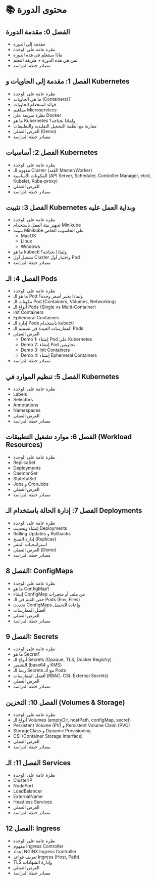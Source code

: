 
# 📚 محتوى الدورة

## الفصل 0: مقدمة الدورة
- مقدمة إلى الدورة  
- نظرة عامة على الوحدة  
- ماذا ستتعلم في هذه الدورة  
- لمن هي هذه الدورة + طريقة التعلم  
- مصادر خطة الدراسة  



## الفصل 1: مقدمة إلى الحاويات و Kubernetes
- نظرة عامة على الوحدة  
- ما هي الحاويات (Containers)؟  
- فوائد استخدام الحاويات  
- مفاهيم Microservices  
- نظرة سريعة على Docker  
- ما هو Kubernetes ولماذا نحتاجه؟  
- مقارنة مع أنظمة التشغيل التقليدية والتطبيقات  
- العرض العملي (Demo)  
- مصادر خطة الدراسة  



## الفصل 2: أساسيات Kubernetes
- نظرة عامة على الوحدة  
- مفهوم الـ Cluster (العُقد Master/Worker)  
- المكونات الأساسية (API Server, Scheduler, Controller Manager, etcd, Kubelet, Kube-proxy)  
- العرض العملي  
- مصادر خطة الدراسة  



## الفصل 3: تثبيت Kubernetes وبداية العمل عليه
- نظرة عامة على الوحدة  
- تجهيز بيئة العمل باستخدام Minikube  
- تثبيت Minikube على الحاسوب الخاص  
  - MacOS  
  - Linux  
  - Windows  
- ما هو kubectl ولماذا نحتاجه؟  
- تشغيل أول Cluster واختبار أول Pod  
- مصادر خطة الدراسة  



## الفصل 4: الـ Pods
- نظرة عامة على الوحدة  
- ما هو الـ Pod ولماذا يعتبر أصغر وحدة؟  
- مكونات الـ Pod (Containers, Volumes, Networking)  
- أنواع الـ Pods (Single vs Multi-Container)  
- Init Containers  
- Ephemeral Containers  
- إدارة الـ Pods باستخدام kubectl  
- الممارسات الجيدة في تصميم الـ Pods  
- العرض العملي  
  - Demo 1: إنشاء Pod على Kubernetes  
  - Demo 2: إنشاء Pod بحاويتين  
  - Demo 3: Init Containers  
  - Demo 4: إنشاء Ephemeral Containers  
- مصادر خطة الدراسة  



## الفصل 5: تنظيم الموارد في Kubernetes
- نظرة عامة على الوحدة  
- Labels  
- Selectors  
- Annotations  
- Namespaces  
- العرض العملي  
- مصادر خطة الدراسة  



## الفصل 6: موارد تشغيل التطبيقات (Workload Resources)
- نظرة عامة على الوحدة  
- ReplicaSet  
- Deployments  
- DaemonSet  
- StatefulSet  
- Jobs و CronJobs  
- العرض العملي  
- مصادر خطة الدراسة  



## الفصل 7: إدارة الحالة باستخدام الـ Deployments
- نظرة عامة على الوحدة  
- إنشاء وتحديث Deployments  
- Rolling Updates و Rollbacks  
- إدارة النسخ (Replicas)  
- استراتيجيات النشر  
- العرض العملي (Demo)  
- مصادر خطة الدراسة  



## الفصل 8: ConfigMaps
- نظرة عامة على الوحدة  
- ما هو ConfigMap؟  
- إنشاء ConfigMap من ملف أو متغيرات  
- حقن القيم في الـ Pods (Env, Files)  
- تحديث ConfigMaps وإعادة التحميل  
- أفضل الممارسات  
- العرض العملي  
- مصادر خطة الدراسة  



## الفصل 9: Secrets
- نظرة عامة على الوحدة  
- ما هو Secret؟  
- أنواع الـ Secrets (Opaque, TLS, Docker Registry)  
- التشفير (base64 و KMS)  
- ربط الـ Secrets مع الـ Pods  
- أفضل الممارسات (RBAC، CSI، External Secrets)  
- العرض العملي  
- مصادر خطة الدراسة  



## الفصل 10: التخزين (Volumes & Storage)
- نظرة عامة على الوحدة  
- أنواع الـ Volumes (emptyDir, hostPath, configMap, secret)  
- Persistent Volume (PV) و Persistent Volume Claim (PVC)  
- StorageClass و Dynamic Provisioning  
- CSI (Container Storage Interface)  
- العرض العملي  
- مصادر خطة الدراسة  



## الفصل 11: الـ Services
- نظرة عامة على الوحدة  
- ClusterIP  
- NodePort  
- LoadBalancer  
- ExternalName  
- Headless Services  
- العرض العملي  
- مصادر خطة الدراسة  



## الفصل 12: Ingress
- نظرة عامة على الوحدة  
- مفهوم Ingress Controller  
- إعداد NGINX Ingress Controller  
- تعريف قواعد Ingress (Host, Path)  
- TLS وإدارة الشهادات  
- العرض العملي  
- مصادر خطة الدراسة  
